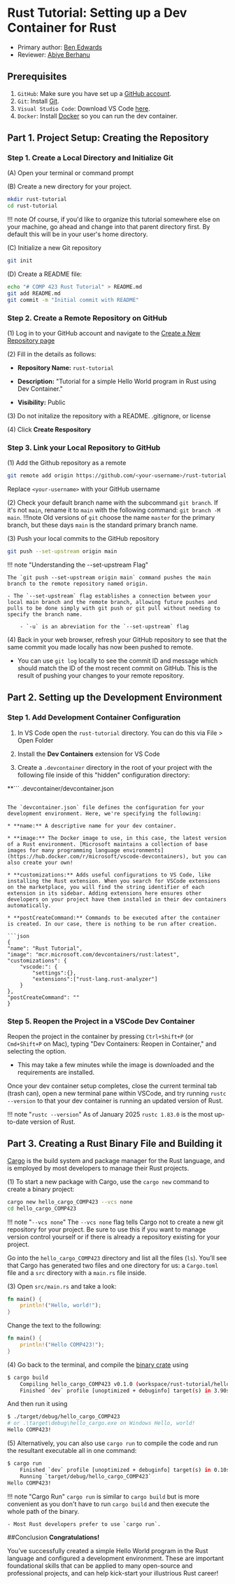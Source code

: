 # Rust Tutorial: Setting up a Dev Container for Rust
* Primary author: [Ben Edwards](https://github.com/bkedwards)
* Reviewer: [Abiye Berhanu](https://github.com/aberhanu)

## Prerequisites
1. `GitHub`: Make sure you have set up a [GitHub account](https://github.com/).
2. `Git`: Install [Git](https://git-scm.com/book/en/v2/Getting-Started-Installing-Git).
3. `Visual Studio Code`: Download VS Code [here](https://code.visualstudio.com/).
4. `Docker`: Install [Docker](https://www.docker.com/products/docker-desktop/) so you can run the dev container.

## Part 1. Project Setup: Creating the Repository

### Step 1. Create a Local Directory and Initialize Git

(A) Open your terminal or command prompt

(B) Create a new directory for your project.
```sh
mkdir rust-tutorial
cd rust-tutorial
``` 
!!! note 
    Of course, if you'd like to organize this tutorial somewhere else on your machine, go ahead and change into that parent directory first. By default this will be in your user's home directory.

(C) Initialize a new Git repository
```sh
git init
```

(D) Create a README file:
```sh
echo "# COMP 423 Rust Tutorial" > README.md
git add README.md
git commit -m "Initial commit with README"
```

### Step 2. Create a Remote Repository on GitHub
(1) Log in to your GitHub account and navigate to the [Create a New Repository page](https://github.com/new)

(2) Fill in the details as follows:

- **Repository Name:** `rust-tutorial`

- **Description:** "Tutorial for a simple Hello World program in Rust using Dev Container."

- **Visibility:** Public

(3) Do not initalize the repository with a README. .gitignore, or license

(4) Click **Create Respository**

### Step 3. Link your Local Repository to GitHub
(1) Add the Github repository as a remote
```sh
git remote add origin https://github.com/<your-username>/rust-tutorial.git
```
Replace `<your-username>` with your GitHub username

(2) Check your default branch name with the subcommand `git branch`. If it's not `main`, rename it to `main` with the following command: `git branch -M main`. 
!!!note
    Old versions of `git` choose the name `master` for the primary branch, but these days `main` is the standard primary branch name.

(3) Push your local commits to the GitHub repository
```sh
git push --set-upstream origin main
```
!!! note "Understanding the --set-upstream Flag"

    The `git push --set-upstream origin main` command pushes the main branch to the remote repository named origin.

    - The `--set-upstream` flag establishes a connection between your local main branch and the remote branch, allowing future pushes and pulls to be done simply with git push or git pull without needing to specify the branch name.

        - `-u` is an abreviation for the `--set-upstream` flag

(4) Back in your web browser, refresh your GitHub repository to see that the same commit you made locally has now been pushed to remote. 

- You can use `git log` locally to see the commit ID and message which should match the ID of the most recent commit on GitHub. This is the result of pushing your changes to your remote repository.

## Part 2. Setting up the Development Environment
### Step 1. Add Development Container Configuration
1. In VS Code open the `rust-tutorial` directory. You can do this via File > Open Folder

2. Install the **Dev Containers** extension for VS Code
3. Create a `.devcontainer` directory in the root of your project with the following file inside of this "hidden" configuration directory:

**```
.devcontainer/devcontainer.json
```**

The `devcontainer.json` file defines the configuration for your development environment. Here, we're specifying the following:

* **name:** A descriptive name for your dev container.

* **image:** The Docker image to use, in this case, the latest version of a Rust environment. [Microsoft maintains a collection of base images for many programming language environments](https://hub.docker.com/r/microsoft/vscode-devcontainers), but you can also create your own!

* **customizations:** Adds useful configurations to VS Code, like installing the Rust extension. When you search for VSCode extensions on the marketplace, you will find the string identifier of each extension in its sidebar. Adding extensions here ensures other developers on your project have them installed in their dev containers automatically.

* **postCreateCommand:** Commands to be executed after the container is created. In our case, there is nothing to be run after creation.

```json
{
"name": "Rust Tutorial",
"image": "mcr.microsoft.com/devcontainers/rust:latest",
"customizations": {
	"vscode:": {
		"settings":{},
		"extensions":["rust-lang.rust-analyzer"]
	}
},
"postCreateCommand": ""	
}
```

### Step 5. Reopen the Project in a VSCode Dev Container

Reopen the project in the container by pressing `Ctrl+Shift+P`  (or `Cmd+Shift+P` on Mac), typing "Dev Containers: Reopen in Container," and selecting the option. 

- This may take a few minutes while the image is downloaded and the requirements are installed.

Once your dev container setup completes, close the current terminal tab (trash can), open a new terminal pane within VSCode, and try running `rustc --version` to that your dev container is running an updated version of Rust.

!!! note "`rustc --version`"
	As of January 2025 `rustc 1.83.0` is the most up-to-date version of Rust.

## Part 3. Creating a Rust Binary File and Building it 

[Cargo](https://doc.rust-lang.org/book/ch01-03-hello-cargo.html) is the build system and package manager for the Rust language, and is employed by most developers to manage their Rust projects.

(1) To start a new package with Cargo, use the `cargo new` command to create a binary project:
```sh
cargo new hello_cargo_COMP423 --vcs none
cd hello_cargo_COMP423
```

!!! note "`--vcs none`"
    The `--vcs none` flag tells Cargo not to create a new git repository for your project. Be sure to use this if you want to manage version control yourself or if there is already a repository existing for your project.

Go into the `hello_cargo_COMP423` directory and list all the files (`ls`). You’ll see that Cargo has generated two files and one directory for us: a `Cargo.toml` file and a `src` directory with a `main.rs` file inside.

(3) Open `src/main.rs` and take a look:
```rs
fn main() { 
	println!("Hello, world!"); 
}
```
Change the text to the following:
```rs
fn main() { 
	println!("Hello COMP423!"); 
}
```
(4) Go back to the terminal, and compile the [binary crate](https://doc.rust-lang.org/book/ch07-01-packages-and-crates.html) using
```sh
$ cargo build
	Compiling hello_cargo_COMP423 v0.1.0 (workspace/rust-tutorial/hello_cargo_COMP423)
    Finished `dev` profile [unoptimized + debuginfo] target(s) in 3.90s
```
And then run it using
```sh
$ ./target/debug/hello_cargo_COMP423
# or .\target\debug\hello_cargo.exe on Windows Hello, world!
Hello COMP423!
```
(5) Alternatively, you can also use `cargo run` to compile the code and run the resultant executable all in one command:
```sh
$ cargo run 
    Finished `dev` profile [unoptimized + debuginfo] target(s) in 0.10s
    Running `target/debug/hello_cargo_COMP423`
Hello COMP423!
```
!!! note "Cargo Run"
    `cargo run` is similar to `cargo build` but is more convenient as you don't have to run `cargo build` and then execute the whole path of the binary.

    - Most Rust developers prefer to use `cargo run`.

##Conclusion
**Congratulations!**

You’ve successfully created a simple Hello World program in the Rust language and configured a development environment. These are important foundational skills that can be applied to many open-source and professional projects, and can help kick-start your illustrious Rust career! 